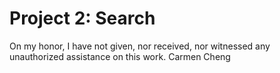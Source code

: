 # Project 2: Search

On my honor, I have not given, nor received, nor witnessed any unauthorized assistance on this work.
Carmen Cheng